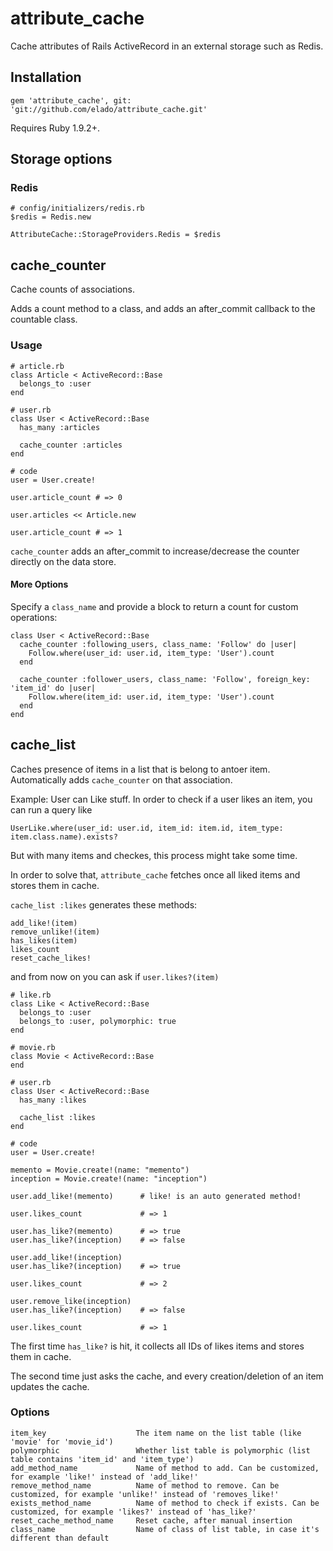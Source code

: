 # attribute_cache

Cache attributes of Rails ActiveRecord in an external storage such as Redis.

## Installation

	gem 'attribute_cache', git: 'git://github.com/elado/attribute_cache.git'

Requires Ruby 1.9.2+.

## Storage options

### Redis

	# config/initializers/redis.rb
	$redis = Redis.new

	AttributeCache::StorageProviders.Redis = $redis

## cache_counter

Cache counts of associations.

Adds a count method to a class, and adds an after_commit callback to the countable class.

### Usage

	# article.rb
	class Article < ActiveRecord::Base
	  belongs_to :user
	end

	# user.rb
	class User < ActiveRecord::Base
	  has_many :articles

	  cache_counter :articles
	end
	
	# code
	user = User.create!
	
	user.article_count # => 0

	user.articles << Article.new

	user.article_count # => 1
	

`cache_counter` adds an after_commit to increase/decrease the counter directly on the data store.


#### More Options

Specify a `class_name` and provide a block to return a count for custom operations:

	class User < ActiveRecord::Base
	  cache_counter :following_users, class_name: 'Follow' do |user|
	    Follow.where(user_id: user.id, item_type: 'User').count
	  end

	  cache_counter :follower_users, class_name: 'Follow', foreign_key: 'item_id' do |user|
	    Follow.where(item_id: user.id, item_type: 'User').count
	  end
	end


## cache_list

Caches presence of items in a list that is belong to antoer item. Automatically adds `cache_counter` on that association.

Example: User can Like stuff. In order to check if a user likes an item, you can run a query like

	UserLike.where(user_id: user.id, item_id: item.id, item_type: item.class.name).exists?
	
But with many items and checkes, this process might take some time.

In order to solve that, `attribute_cache` fetches once all liked items and stores them in cache.

`cache_list :likes` generates these methods:

	add_like!(item)
	remove_unlike!(item)
	has_likes(item)              
	likes_count              
	reset_cache_likes!

 and from now on you can ask if `user.likes?(item)`

	# like.rb
	class Like < ActiveRecord::Base
	  belongs_to :user
	  belongs_to :user, polymorphic: true
	end

	# movie.rb
	class Movie < ActiveRecord::Base
	end

	# user.rb
	class User < ActiveRecord::Base
	  has_many :likes

	  cache_list :likes
	end

	# code
	user = User.create!
	
	memento = Movie.create!(name: "memento")
	inception = Movie.create!(name: "inception")
	
	user.add_like!(memento)      # like! is an auto generated method!
	
	user.likes_count             # => 1
	
	user.has_like?(memento)      # => true
	user.has_like?(inception)    # => false
	
	user.add_like!(inception)
	user.has_like?(inception)    # => true
	
	user.likes_count             # => 2
	
	user.remove_like(inception)
	user.has_like?(inception)    # => false
	
	user.likes_count             # => 1
	
The first time `has_like?` is hit, it collects all IDs of likes items and stores them in cache.

The second time just asks the cache, and every creation/deletion of an item updates the cache.


### Options


	item_key					The item name on the list table (like 'movie' for 'movie_id')
	polymorphic					Whether list table is polymorphic (list table contains 'item_id' and 'item_type')
	add_method_name				Name of method to add. Can be customized, for example 'like!' instead of 'add_like!'
	remove_method_name			Name of method to remove. Can be customized, for example 'unlike!' instead of 'removes_like!'
	exists_method_name			Name of method to check if exists. Can be customized, for example 'likes?' instead of 'has_like?'
	reset_cache_method_name		Reset cache, after manual insertion
	class_name					Name of class of list table, in case it's different than default
